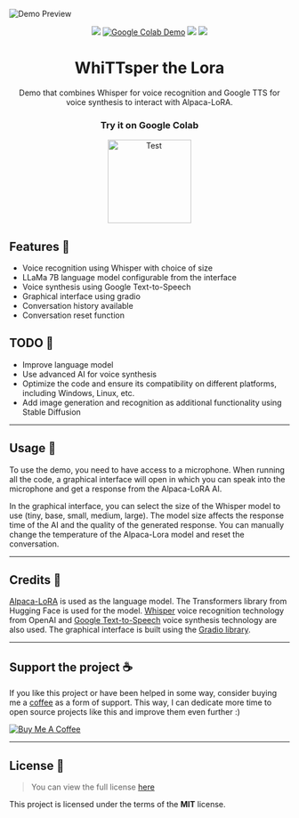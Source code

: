 ![Demo Preview](https://i.imgur.com/VVpYeb9.png)

<div align="center">

<a href="https://github.com/ImPavloh/WhiTTsper-The-Lora"><img src="https://img.shields.io/github/stars/ImPavloh/WhiTTsper-The-Lora?style=social"></a>
[![Google Colab Demo](https://img.shields.io/badge/demo-online-green.svg)](https://colab.research.google.com/drive/11MHiNlhQ0ZSqKVl0Fniu085bkQRdJX9E?usp=sharing)
<a href="https://github.com/ImPavloh/WhiTTsper-The-Lora/blob/master/LICENSE" target="_blank"><img src="https://img.shields.io/github/license/ImPavloh/WhiTTsper-The-Lora"/></a>
<a href="https://twitter.com/ImPavloh" target="_blank"><img src="https://img.shields.io/twitter/follow/nestframework.svg?style=social&label=Follow"></a>

# WhiTTsper the Lora

Demo that combines Whisper for voice recognition and Google TTS for voice synthesis to interact with Alpaca-LoRA.


### Try it on **Google Colab**
<a href="https://colab.research.google.com/drive/11MHiNlhQ0ZSqKVl0Fniu085bkQRdJX9E?usp=sharing" target="_blank"><img src="https://i.imgur.com/0j68Rhz.png" alt="Test" width="150"></a>
</div>

## Features 📃

- Voice recognition using Whisper with choice of size
- LLaMa 7B language model configurable from the interface
- Voice synthesis using Google Text-to-Speech
- Graphical interface using gradio
- Conversation history available
- Conversation reset function

## TODO 📑

- Improve language model
- Use advanced AI for voice synthesis
- Optimize the code and ensure its compatibility on different platforms, including Windows, Linux, etc.
- Add image generation and recognition as additional functionality using Stable Diffusion

---

## Usage 📒

To use the demo, you need to have access to a microphone. When running all the code, a graphical interface will open in which you can speak into the microphone and get a response from the Alpaca-LoRA AI.

In the graphical interface, you can select the size of the Whisper model to use (tiny, base, small, medium, large). The model size affects the response time of the AI and the quality of the generated response. You can manually change the temperature of the Alpaca-Lora model and reset the conversation.

---

## Credits 📜
[Alpaca-LoRA](https://github.com/tloen/alpaca-lora) is used as the language model. The Transformers library from Hugging Face is used for the model.
[Whisper](https://github.com/openai/whisper) voice recognition technology from OpenAI and [Google Text-to-Speech](https://github.com/pndurette/gTTS) voice synthesis technology are also used.
The graphical interface is built using the [Gradio library](https://github.com/gradio-app/gradio).

---

## Support the project ☕

If you like this project or have been helped in some way, consider buying me a [coffee](https://www.buymeacoffee.com/pavloh) as a form of support. This way, I can dedicate more time to open source projects like this and improve them even further :)

<a href="https://www.buymeacoffee.com/pavloh" target="_blank"><img src="https://www.buymeacoffee.com/assets/img/custom_images/orange_img.png" alt="Buy Me A Coffee" style="height: auto !important;width: auto !important;" ></a>

---
## License 📃
> You can view the full license [here](https://github.com/ImPavloh/WhiTTsper-The-Lora/blob/master/LICENSE)

This project is licensed under the terms of the **MIT** license.
